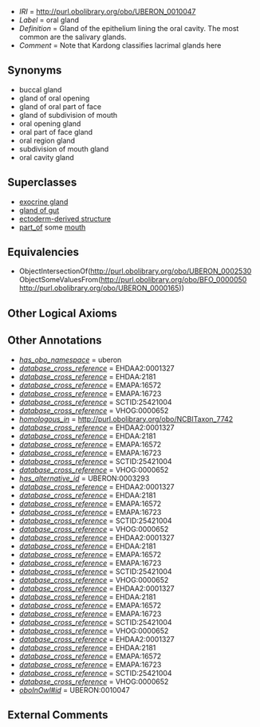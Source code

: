  * *IRI* = http://purl.obolibrary.org/obo/UBERON_0010047
 * *Label* = oral gland
 * *Definition* = Gland of the epithelium lining the oral cavity. The most common are the salivary glands.
 * *Comment* = Note that Kardong classifies lacrimal glands here

## Synonyms

 * buccal gland
 * gland of oral opening
 * gland of oral part of face
 * gland of subdivision of mouth
 * oral opening gland
 * oral part of face gland
 * oral region gland
 * subdivision of mouth gland
 * oral cavity gland

## Superclasses

 * [exocrine gland](../../UBERON/65/UBERON_0002365.md)
 * [gland of gut](../../UBERON/08/UBERON_0003408.md)
 * [ectoderm-derived structure](../../UBERON/21/UBERON_0004121.md)
 * [part_of](../../BFO/50/BFO_0000050.md) some [mouth](../../UBERON/65/UBERON_0000165.md)

## Equivalencies

 * ObjectIntersectionOf(<http://purl.obolibrary.org/obo/UBERON_0002530> ObjectSomeValuesFrom(<http://purl.obolibrary.org/obo/BFO_0000050> <http://purl.obolibrary.org/obo/UBERON_0000165>))

## Other Logical Axioms


## Other Annotations

 * *[has_obo_namespace](../../ce/oboInOwl#hasOBONamespace.md)* = uberon
 * *[database_cross_reference](../../ef/oboInOwl#hasDbXref.md)* = EHDAA2:0001327
 * *[database_cross_reference](../../ef/oboInOwl#hasDbXref.md)* = EHDAA:2181
 * *[database_cross_reference](../../ef/oboInOwl#hasDbXref.md)* = EMAPA:16572
 * *[database_cross_reference](../../ef/oboInOwl#hasDbXref.md)* = EMAPA:16723
 * *[database_cross_reference](../../ef/oboInOwl#hasDbXref.md)* = SCTID:25421004
 * *[database_cross_reference](../../ef/oboInOwl#hasDbXref.md)* = VHOG:0000652
 * *[homologous_in](../../core#homologous/in/core#homologous_in.md)* = http://purl.obolibrary.org/obo/NCBITaxon_7742
 * *[database_cross_reference](../../ef/oboInOwl#hasDbXref.md)* = EHDAA2:0001327
 * *[database_cross_reference](../../ef/oboInOwl#hasDbXref.md)* = EHDAA:2181
 * *[database_cross_reference](../../ef/oboInOwl#hasDbXref.md)* = EMAPA:16572
 * *[database_cross_reference](../../ef/oboInOwl#hasDbXref.md)* = EMAPA:16723
 * *[database_cross_reference](../../ef/oboInOwl#hasDbXref.md)* = SCTID:25421004
 * *[database_cross_reference](../../ef/oboInOwl#hasDbXref.md)* = VHOG:0000652
 * *[has_alternative_id](../../Id/oboInOwl#hasAlternativeId.md)* = UBERON:0003293
 * *[database_cross_reference](../../ef/oboInOwl#hasDbXref.md)* = EHDAA2:0001327
 * *[database_cross_reference](../../ef/oboInOwl#hasDbXref.md)* = EHDAA:2181
 * *[database_cross_reference](../../ef/oboInOwl#hasDbXref.md)* = EMAPA:16572
 * *[database_cross_reference](../../ef/oboInOwl#hasDbXref.md)* = EMAPA:16723
 * *[database_cross_reference](../../ef/oboInOwl#hasDbXref.md)* = SCTID:25421004
 * *[database_cross_reference](../../ef/oboInOwl#hasDbXref.md)* = VHOG:0000652
 * *[database_cross_reference](../../ef/oboInOwl#hasDbXref.md)* = EHDAA2:0001327
 * *[database_cross_reference](../../ef/oboInOwl#hasDbXref.md)* = EHDAA:2181
 * *[database_cross_reference](../../ef/oboInOwl#hasDbXref.md)* = EMAPA:16572
 * *[database_cross_reference](../../ef/oboInOwl#hasDbXref.md)* = EMAPA:16723
 * *[database_cross_reference](../../ef/oboInOwl#hasDbXref.md)* = SCTID:25421004
 * *[database_cross_reference](../../ef/oboInOwl#hasDbXref.md)* = VHOG:0000652
 * *[database_cross_reference](../../ef/oboInOwl#hasDbXref.md)* = EHDAA2:0001327
 * *[database_cross_reference](../../ef/oboInOwl#hasDbXref.md)* = EHDAA:2181
 * *[database_cross_reference](../../ef/oboInOwl#hasDbXref.md)* = EMAPA:16572
 * *[database_cross_reference](../../ef/oboInOwl#hasDbXref.md)* = EMAPA:16723
 * *[database_cross_reference](../../ef/oboInOwl#hasDbXref.md)* = SCTID:25421004
 * *[database_cross_reference](../../ef/oboInOwl#hasDbXref.md)* = VHOG:0000652
 * *[database_cross_reference](../../ef/oboInOwl#hasDbXref.md)* = EHDAA2:0001327
 * *[database_cross_reference](../../ef/oboInOwl#hasDbXref.md)* = EHDAA:2181
 * *[database_cross_reference](../../ef/oboInOwl#hasDbXref.md)* = EMAPA:16572
 * *[database_cross_reference](../../ef/oboInOwl#hasDbXref.md)* = EMAPA:16723
 * *[database_cross_reference](../../ef/oboInOwl#hasDbXref.md)* = SCTID:25421004
 * *[database_cross_reference](../../ef/oboInOwl#hasDbXref.md)* = VHOG:0000652
 * *[oboInOwl#id](../../id/oboInOwl#id.md)* = UBERON:0010047

## External Comments

